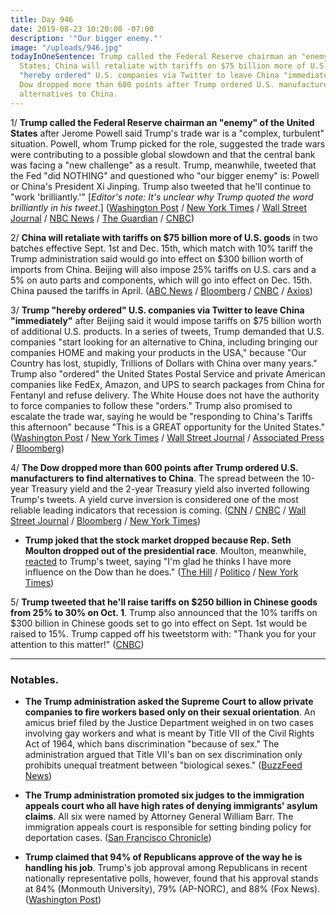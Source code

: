 ```yaml
---
title: Day 946
date: 2019-08-23 10:20:00 -07:00
description: '"Our bigger enemy."'
image: "/uploads/946.jpg"
todayInOneSentence: Trump called the Federal Reserve chairman an "enemy" of the United
  States; China will retaliate with tariffs on $75 billion more of U.S. goods; Trump
  "hereby ordered" U.S. companies via Twitter to leave China "immediately"; and the
  Dow dropped more than 600 points after Trump ordered U.S. manufacturers to find
  alternatives to China.
---
```


1/ **Trump called the Federal Reserve chairman an "enemy" of the United States** after Jerome Powell said Trump's trade war is a "complex, turbulent" situation. Powell, whom Trump picked for the role, suggested the trade wars were contributing to a possible global slowdown and that the central bank was facing a "new challenge" as a result. Trump, meanwhile, tweeted that the Fed "did NOTHING" and questioned who "our bigger enemy" is: Powell or China's President Xi Jinping. Trump also tweeted that he'll continue to "work 'brilliantly.'" \[*Editor's note: It's unclear why Trump quoted the word brilliantly in his tweet*.\] ([Washington Post](https://www.washingtonpost.com/business/2019/08/23/fed-chair-powell-vows-sustain-expansion-he-doesnt-commit-deep-interest-rate-cuts-trump-wants/) / [New York Times](https://www.nytimes.com/2019/08/23/business/powell-fed-interest-rates-trump.html) / [Wall Street Journal](https://www.wsj.com/articles/powell-says-fed-prepared-to-provide-stimulus-if-a-slowdown-hits-u-s-economy-11566568965) / [NBC News](https://www.nbcnews.com/politics/donald-trump/trump-slams-fed-chief-who-our-biggest-enemy-jay-powell-n1045786) / [The Guardian](https://www.theguardian.com/business/2019/aug/23/fed-chair-jerome-powell-trump-trade-policies-new-challenge) / [CNBC](https://www.cnbc.com/2019/08/23/trump-tweets-who-is-our-bigger-enemy-fed-chairman-powell-or-chinese-president-xi.html))

2/ **China will retaliate with tariffs on $75 billion more of U.S. goods** in two batches effective Sept. 1st and Dec. 15th, which match with 10% tariff the Trump administration said would go into effect on $300 billion worth of imports from China. Beijing will also impose 25% tariffs on U.S. cars and a 5% on auto parts and components, which will go into effect on Dec. 15th. China paused the tariffs in April. ([ABC News](https://abcnews.go.com/Politics/china-announces-tariffs-75-billion-us-goods-trump/story?id=65147062) / [Bloomberg](https://www.bloomberg.com/news/articles/2019-08-23/china-to-soon-unveil-tariffs-on-u-s-says-global-times-hu) / [CNBC](https://www.cnbc.com/2019/08/23/china-to-retaliate-with-new-tariffs-on-another-75-billion-worth-of-us-goods.html) / [Axios](https://www.axios.com/us-china-trade-war-retaliatory-tariffs-75-billion-cf123005-4e57-4b44-b616-0ce789c792cb.html))

3/ **Trump "hereby ordered" U.S. companies via Twitter to leave China "immediately"** after Beijing said it would impose tariffs on $75 billion worth of additional U.S. products. In a series of tweets, Trump demanded that U.S. companies "start looking for an alternative to China, including bringing our companies HOME and making your products in the USA," because "Our Country has lost, stupidly, Trillions of Dollars with China over many years." Trump also "ordered" the United States Postal Service and private American companies like FedEx, Amazon, and UPS to search packages from China for Fentanyl and refuse delivery. The White House does not have the authority to force companies to follow these "orders." Trump also promised to escalate the trade war, saying he would be "responding to China's Tariffs this afternoon" because "This is a GREAT opportunity for the United States." ([Washington Post](https://www.washingtonpost.com/business/2019/08/23/china-hits-us-with-tariffs-billion-worth-goods-reinstates-auto-levies-state-media-report/) / [New York Times](https://www.nytimes.com/2019/08/23/business/china-tariffs-trump.html) / [Wall Street Journal](https://www.wsj.com/articles/china-to-impose-tariffs-on-more-u-s-products-11566562931) / [Associated Press](https://apnews.com/84c8781157484f8ebb4c3f462f38e30d) / [Bloomberg](https://www.bloomberg.com/news/articles/2019-08-23/trump-asks-who-s-bigger-u-s-enemy-fed-s-powell-or-china-s-xi))

4/ **The Dow dropped more than 600 points after Trump ordered U.S. manufacturers to find alternatives to China**. The spread between the 10-year Treasury yield and the 2-year Treasury yield also inverted following Trump's tweets. A yield curve inversion is considered one of the most reliable leading indicators that recession is coming. ([CNN](https://www.cnn.com/2019/08/23/investing/dow-stock-market-today/index.html) / [CNBC](https://www.cnbc.com/2019/08/23/us-stocks-wall-street-monitors-speech-from-fed-chair-jerome-powell.html) / [Wall Street Journal](https://www.wsj.com/articles/global-stocks-rise-with-all-eyes-on-the-fed-11566547507) / [Bloomberg](https://www.bloomberg.com/news/articles/2019-08-22/asia-stocks-set-for-muted-start-as-powell-awaits-markets-wrap) / [New York Times](https://www.nytimes.com/2019/08/23/business/stocks-market-tariffs.html))

* **Trump joked that the stock market dropped because Rep. Seth Moulton dropped out of the presidential race**. Moulton, meanwhile, [reacted](https://twitter.com/daveweigel/status/1164976513705340928) to Trump's tweet, saying "I'm glad he thinks I have more influence on the Dow than he does." ([The Hill](https://thehill.com/homenews/administration/458591-trump-quips-that-stock-market-drop-following-his-tweets-is-because) / [Politico](https://www.politico.com/story/2019/08/23/seth-moulton-to-drop-out-of-2020-race-1472875) / [New York Times](https://www.nytimes.com/2019/08/23/us/politics/seth-moulton-2020-drop-out.html))

5/ **Trump tweeted that he'll raise tariffs on $250 billion in Chinese goods from 25% to 30% on Oct. 1**. Trump also announced that the 10% tariffs on $300 billion in Chinese goods set to go into effect on Sept. 1st would be raised to 15%. Trump capped off his tweetstorm with: "Thank you for your attention to this matter!" ([CNBC](https://www.cnbc.com/2019/08/23/trump-will-raise-tariff-rates-on-chinese-goods-in-response-to-trade-war-retaliation.html))

---

### Notables.

* **The Trump administration asked the Supreme Court to allow private companies to fire workers based only on their sexual orientation**. An amicus brief filed by the Justice Department weighed in on two cases involving gay workers and what is meant by Title VII of the Civil Rights Act of 1964, which bans discrimination "because of sex." The administration argued that Title VII's ban on sex discrimination only prohibits unequal treatment between "biological sexes." ([BuzzFeed News](https://www.buzzfeednews.com/article/dominicholden/trump-scotus-gay-workers))

* **The Trump administration promoted six judges to the immigration appeals court who all have high rates of denying immigrants' asylum claims**. All six were named by Attorney General William Barr. The immigration appeals court is responsible for setting binding policy for deportation cases. ([San Francisco Chronicle](https://www.sfchronicle.com/politics/article/AG-William-Barr-promotes-immigration-judges-with-14373344.php))

* **Trump claimed that 94% of Republicans approve of the way he is handling his job**. Trump's job approval among Republicans in recent nationally representative polls, however, found that his approval stands at 84% (Monmouth University), 79% (AP-NORC), and 88% (Fox News). ([Washington Post](https://www.washingtonpost.com/politics/trump-claims-higher-job-approval-among-republicans-than-recent-polls-have-found/2019/08/23/0e6c68c8-c599-11e9-9986-1fb3e4397be4_story.html))